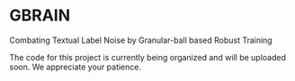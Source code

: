 # GBRAIN
Combating Textual Label Noise by Granular-ball based Robust Training

The code for this project is currently being organized and will be uploaded soon. We appreciate your patience.

